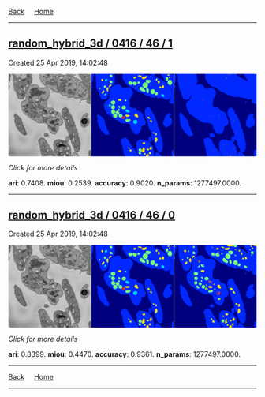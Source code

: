 
[Back](..)&nbsp;&nbsp;&nbsp;&nbsp;&nbsp;[Home](https://leapmanlab.github.io/snapshots)

---

<div class="summary"><a href="1"><h2>random_hybrid_3d / 0416 / 46 / 1</h2></a><p>Created 25 Apr 2019, 14:02:48
</p><a href="1"><img src="1/media/summary.png" align="center"></a><p>
<i>Click for more details</i>
</p></div>

**ari**: 0.7408. **miou**: 0.2539. **accuracy**: 0.9020. **n_params**: 1277497.0000. 

---

<div class="summary"><a href="0"><h2>random_hybrid_3d / 0416 / 46 / 0</h2></a><p>Created 25 Apr 2019, 14:02:48
</p><a href="0"><img src="0/media/summary.png" align="center"></a><p>
<i>Click for more details</i>
</p></div>

**ari**: 0.8399. **miou**: 0.4470. **accuracy**: 0.9361. **n_params**: 1277497.0000. 

---

[Back](..)&nbsp;&nbsp;&nbsp;&nbsp;&nbsp;[Home](https://leapmanlab.github.io/snapshots)

---